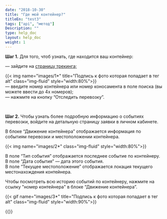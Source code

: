 ```yaml
---
date: "2018-10-30"
title: "Где мой контейнер?"
titleEn: "test3"
tags: ["api", "метод"]
Description: ""
type: help_doc
layout: help_doc
weight: 1
---
```


<b>Шаг 1.</b>
 Для того, чтоб узнать, где находится ваш контейнер:

 — зайдите на  <a href="https://www.fesco.ru/clients/tracking/" target="_blank">страницу трекинга;</a>

{{< img name="images/1*" title="Подпись к фото которая попадает в тег alt" class="img-fluid" style="width:80%">}}
<br/>
— введите номер контейнера или номер коносамента в поле поиска (вы можете ввести до 4х номеров);<br/>
— нажмите на кнопку “Отследить перевозку”.

<br/>

<b>Шаг 2.</b> Чтобы узнать более подробную информацию о событиях перевозки, войдите на детальную страницу заявки в личном кабинете.

В блоке “Движение контейнера” отображается информация по событиям перевозки и местоположении контейнера. 

{{< img name="images/2*" class="img-fluid" style="width:80%">}}

В поле “Тип события” отображается последнее событие по контейнеру. <br/> В поле “Дата события” — дата этого события. <br/>
В поле “Текущее местоположение” отображается локация текущего местонахождения контейнера. <br/>

Чтобы посмотреть всю историю событий по контейнеру, нажмите на ссылку "номер контейнера" в блоке “Движение контейнера”. <br/>

{{< gif name="images/3*" title="Подпись к фото которая попадает в тег alt" class="img-fluid" style="width:90%">}}

{{<isHelpful>}}

 